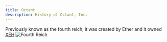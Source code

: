 ```yaml
---
title: Octant
description: History of Octant, Inc.
---
```


Previously known as the fourth reich, it was created by Ether and it owned [XEH](../Hosts/xeh.sh.mdx)
![Fourth Reich](https://summerhosts.github.io/media/Octant/fourth%20reich.png)